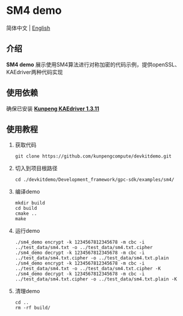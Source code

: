 # **SM4 demo**

简体中文 | [English](README_en.md)

## 介绍
**SM4 demo** 展示使用SM4算法进行对称加密的代码示例，提供openSSL、KAEdriver两种代码实现

## 使用依赖

确保已安装 **[Kunpeng KAEdriver 1.3.11](https://www.hikunpeng.com/document/detail/zh/kunpengaccel/encryp-decryp/devg-kae/kunpengaccel_16_0011.html)**

## 使用教程

1. 获取代码

   ```shell
   git clone https://github.com/kunpengcompute/devkitdemo.git
   ```

2. 切入到项目根路径

   ```shell
   cd ./devkitdemo/Development_framework/gpc-sdk/examples/sm4/
   ```

3. 编译demo

   ```shell
   mkdir build
   cd build
   cmake ..
   make
   ```

4. 运行demo

   ```shell
   ./sm4_demo encrypt -k 1234567812345678 -m cbc -i ../test_data/sm4.txt -o ../test_data/sm4.txt.cipher
   ./sm4_demo decrypt -k 1234567812345678 -m cbc -i ../test_data/sm4.txt.cipher -o ../test_data/sm4.txt.plain
   ./sm4_demo encrypt -k 1234567812345678 -m cbc -i ../test_data/sm4.txt -o ../test_data/sm4.txt.cipher -K
   ./sm4_demo decrypt -k 1234567812345678 -m cbc -i ../test_data/sm4.txt.cipher -o ../test_data/sm4.txt.plain -K
   ```

5. 清理demo

   ```shell
   cd ..
   rm -rf build/
   ```